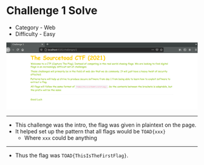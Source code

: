 # Challenge 1 Solve

 * Category - Web
 * Difficulty - Easy

![](challenge-1.png)

---

 * This challenge was the intro, the flag was given in plaintext on the page.
 * It helped set up the pattern that all flags would be `TOAD{xxx}`
   * Where `xxx` could be anything

---

 * Thus the flag was `TOAD{ThisIsTheFirstFlag}`.
